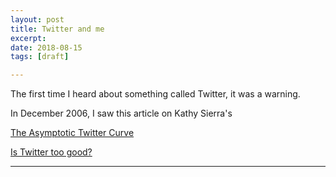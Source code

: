 ```yaml
---
layout: post
title: Twitter and me
excerpt:
date: 2018-08-15
tags: [draft]

---
```


The first time I heard about something called Twitter, it was a warning.

In December 2006, I saw this article on Kathy Sierra's 

[The Asymptotic Twitter Curve](http://headrush.typepad.com/creating_passionate_users/2006/12/httpwww37signal.html)

[Is Twitter too good?](http://headrush.typepad.com/creating_passionate_users/2007/03/is_twitter_too_.html)









----
